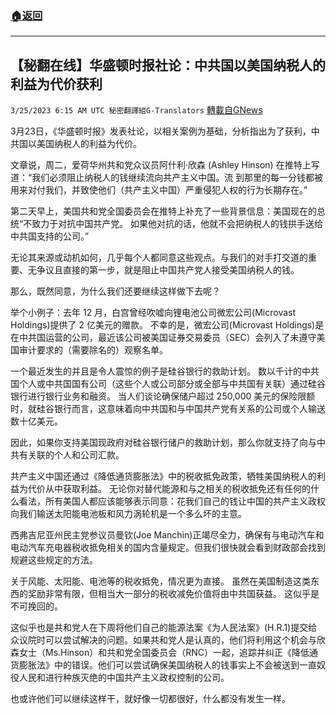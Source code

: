 ###  [:house:返回](README.md)
---


## 【秘翻在线】华盛顿时报社论：中共国以美国纳税人的利益为代价获利
`3/25/2023 6:15 AM UTC 秘密翻譯組G-Translators` [轉載自GNews](https://gnews.org/articles/1044597)

3月23日，《华盛顿时报》发表社论，以相关案例为基础，分析指出为了获利，中共国以美国纳税人的利益为代价。

文章说，周二，爱荷华州共和党众议员阿什利·欣森 (Ashley Hinson) 在推特上写道：“我们必须阻止纳税人的钱继续流向共产主义中国。流 到那里的每一分钱都被用来对付我们，并致使他们（共产主义中国）严重侵犯人权的行为长期存在。”

第二天早上，美国共和党全国委员会在推特上补充了一些背景信息：美国现在的总统“不致力于对抗中国共产党。 如果他对抗的话，他就不会把纳税人的钱拱手送给中共国支持的公司。”

无论其来源或动机如何，几乎每个人都同意这些观点。与我们的对手打交道的重要、无争议且直接的第一步，就是阻止中国共产党人接受美国纳税人的钱。

那么，既然同意，为什么我们还要继续这样做下去呢？

举个小例子：去年 12 月，白宫曾经吹嘘向锂电池公司微宏公司(Microvast Holdings)提供了 2 亿美元的赠款。 不幸的是，微宏公司(Microvast Holdings)是在中共国运营的公司，最近该公司被美国证券交易委员（SEC）会列入了未遵守美国审计要求的（需要除名的）观察名单。

 一个最近发生的并且是令人震惊的例子是硅谷银行的救助计划。 数以千计的中共国个人或中共国国有公司（这些个人或公司部分或全部与中共国有关联）通过硅谷银行进行银行业务和融资。 当人们谈论确保储户超过 250,000 美元的保险限额时，就硅谷银行而言，这意味着向中共国和与中国共产党有关系的公司或个人输送数十亿美元。

因此，如果你支持美国现政府对硅谷银行储户的救助计划，那么你就支持了向与中共有关联的个人和公司汇款。

共产主义中国还通过《降低通货膨胀法》中的税收抵免政策，牺牲美国纳税人的利益为代价从中获取利益。 无论你对替代能源和与之相关的税收抵免还有任何的什么看法，所有美国人都应该能够表示同意：花我们自己的钱让中国的共产主义政权向我们输送太阳能电池板和风力涡轮机是一个多么坏的主意。

西弗吉尼亚州民主党参议员曼钦(Joe Manchin)正竭尽全力，确保有与电动汽车和电动汽车充电器税收抵免相关的国内含量规定。但我们很快就会看到财政部会找到规避这些规定的方法。

关于风能、太阳能、电池等的税收抵免，情况更为直接。 虽然在美国制造这类东西的奖励非常有限，但相当大一部分的税收减免价值将由中共国获益。 这似乎是不可挽回的。

这似乎也是共和党人在下周将他们自己的能源法案《为人民法案》(H.R.1)提交给众议院时可以尝试解决的问题。如果共和党人是认真的，他们将利用这个机会与欣森女士（Ms.Hinson）和共和党全国委员会（RNC）一起，追踪并纠正《降低通货膨胀法》中的错误。他们可以尝试确保美国纳税人的钱事实上不会被送到一直奴役人民和进行种族灭绝的中国共产主义政权控制的公司。

也或许他们可以继续这样干，就好像一切都很好，什么都没有发生一样。
